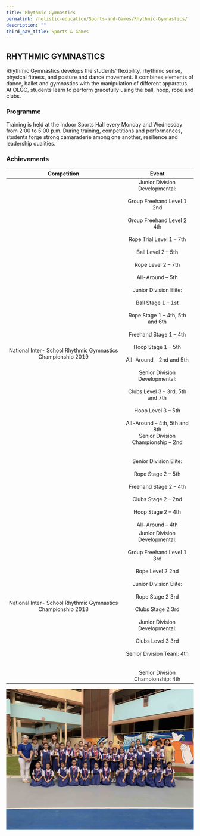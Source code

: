 ```yaml
---
title: Rhythmic Gymnastics
permalink: /holistic-education/Sports-and-Games/Rhythmic-Gymnastics/
description: ""
third_nav_title: Sports & Games
---
```

## RHYTHMIC GYMNASTICS

Rhythmic Gymnastics develops the students’ flexibility, rhythmic sense, physical fitness, and posture and dance movement. It combines elements of dance, ballet and gymnastics with the manipulation of different apparatus. At OLGC, students learn to perform gracefully using the ball, hoop, rope and clubs.

### Programme

Training is held at the Indoor Sports Hall every Monday and Wednesday from 2:00 to 5:00 p.m. During training, competitions and performances, students forge strong camaraderie among one another, resilience and leadership qualities.

### Achievements

|                          Competition                         |                                                                                                                                                                                                                                                                                                                                                                               Event                                                                                                                                                                                                                                                                                                                                                                               |
|:------------------------------------------------------------:|:-----------------------------------------------------------------------------------------------------------------------------------------------------------------------------------------------------------------------------------------------------------------------------------------------------------------------------------------------------------------------------------------------------------------------------------------------------------------------------------------------------------------------------------------------------------------------------------------------------------------------------------------------------------------------------------------------------------------------------------------------------------------:|
| National Inter- School Rhythmic Gymnastics Championship 2019 | Junior Division Developmental:<br><br>Group Freehand Level 1 2nd<br><br>Group Freehand Level 2 4th<br><br>Rope Trial Level 1 – 7th<br><br>Ball Level 2 – 5th<br><br>Rope Level 2 – 7th<br><br>All-Around – 5th<br><br>Junior Division Elite:<br><br>Ball Stage 1 – 1st<br><br>Rope Stage 1 – 4th, 5th and 6th<br><br>Freehand Stage 1 – 4th<br><br>Hoop Stage 1 – 5th<br><br>All-Around – 2nd and 5th<br><br>Senior Division Developmental:<br><br>Clubs Level 3 – 3rd, 5th and 7th <br><br>Hoop Level 3 – 5th<br><br>All-Around – 4th, 5th and 8th <br>Senior Division Championship – 2nd<br><br><br>Senior Division Elite:<br><br>Rope Stage 2 – 5th<br><br>Freehand Stage 2 – 4th<br><br>Clubs Stage 2 – 2nd<br><br>Hoop Stage 2 – 4th<br><br>All-Around – 4th |
| National Inter- School Rhythmic Gymnastics Championship 2018 | Junior Division Developmental:<br><br>Group Freehand Level 1 3rd<br><br>Rope Level 2 2nd<br><br>Junior Division Elite:<br><br>Rope Stage 2 3rd<br><br>Clubs Stage 2 3rd<br><br>Junior Division Developmental:<br><br>Clubs Level 3 3rd<br><br>Senior Division Team: 4th<br><br><br>Senior Division Championship: 4th                                                                                                                                                                                                                                                                                                                                                                                                                                              |

![](/images/Rhythmic_Gymnastics.jpeg)

